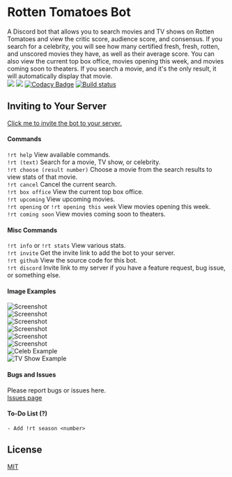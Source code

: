 # Rotten Tomatoes Bot
A Discord bot that allows you to search movies and TV shows on Rotten Tomatoes and view the critic score, audience score, and consensus. If you search for a celebrity, you will see how many certified fresh, fresh, rotten, and unscored movies they have, as well as their average score. You can also view the current top box office, movies opening this week, and movies coming soon to theaters. If you search a movie, and it's the only result, it will automatically display that movie.  
[<img src="https://discordapp.com/api/guilds/294699220743618561/widget.png?style=shield">](https://discord.gg/6z377m5)
<img src="https://img.shields.io/badge/discord-csharp-blue.svg">
[![Codacy Badge](https://api.codacy.com/project/badge/Grade/ad7ae4f9435b492db63c5f79be8cafa6)](https://www.codacy.com/app/WilliamWelsh/RottenTomatoes?utm_source=github.com&amp;utm_medium=referral&amp;utm_content=WilliamWelsh/RottenTomatoes&amp;utm_campaign=Badge_Grade)
[![Build status](https://ci.appveyor.com/api/projects/status/y2uo269b2i1ipv95?svg=true)](https://ci.appveyor.com/project/WilliamWelsh/rottentomatoes)

## Inviting to Your Server
[Click me to invite the bot to your server.](https://discordapp.com/oauth2/authorize?client_id=477287091798278145&scope=bot&permissions=3072)

#### Commands
`!rt help` View available commands.  
`!rt (text)` Search for a movie, TV show, or celebrity.  
`!rt choose (result number)` Choose a movie from the search results to view stats of that movie.  
`!rt cancel` Cancel the current search.  
`!rt box office` View the current top box office.  
`!rt upcoming` View upcoming movies.  
`!rt opening` or `!rt opening this week` View movies opening this week.  
`!rt coming soon` View movies coming soon to theaters.  

#### Misc Commands
`!rt info` or `!rt stats` View various stats.  
`!rt invite`  Get the invite link to add the bot to your server.  
`!rt github` View the source code for this bot.  
`!rt discord` Invite link to my server if you have a feature request, bug issue, or something else.  

#### Image Examples
![Screenshot](https://i.imgur.com/1vJGnG1.png)  
![Screenshot](https://i.imgur.com/9Lmz1V3.png)  
![Screenshot](https://i.imgur.com/XzTwXCt.png)  
![Screenshot](https://i.imgur.com/TGwTUP0.png)  
![Screenshot](https://i.imgur.com/jN8CK1c.png)  
![Screenshot](https://i.imgur.com/ZmG16fb.png)  
![Celeb Example](https://i.imgur.com/kU2b08b.png)  
![TV Show Example](https://i.imgur.com/BU5Ogki.png)  

#### Bugs and Issues
Please report bugs or issues here.  
[Issues page](https://github.com/WilliamWelsh/RottenTomatoes/issues)

#### To-Do List (?)
	- Add !rt season <number>

## License
[MIT](https://github.com/WilliamWelsh/RottenTomatoes/blob/master/LICENSE)